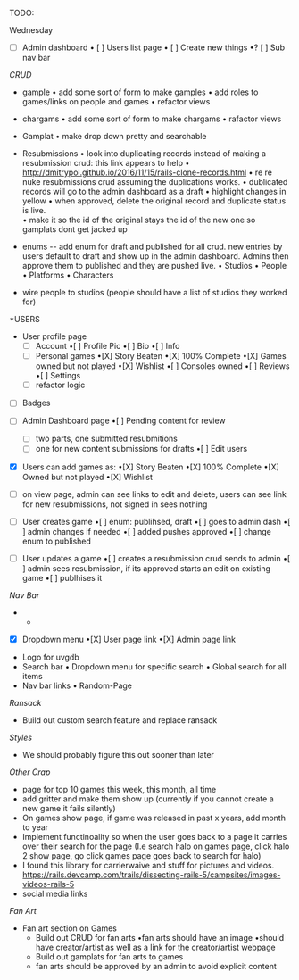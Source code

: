 TODO:

Wednesday
  - [ ] Admin dashboard
    • [ ] Users list page
    • [ ] Create new things
    •? [ ] Sub nav bar
  
*CRUD*
- gample
  • add some sort of form to make gamples
  • add roles to games/links on people and games
  • refactor views

- chargams
  • add some sort of form to make chargams
  • rafactor views

- Gamplat
  • make drop down pretty and searchable 

- Resubmissions
 • look into duplicating records instead of making a resubmission crud: this link appears to help
 • http://dmitrypol.github.io/2016/11/15/rails-clone-records.html
 • re re nuke resubmissions crud assuming the duplications works.
 • dublicated records will go to the admin dashboard as a draft
 • highlight changes in yellow
 • when approved, delete the original record and duplicate status is live.  
 • make it so the id of the original stays the id of the new one so gamplats dont get jacked up


- enums -- add enum for draft and published for all crud.  new entries by users default to draft and show up in the admin dashboard.  Admins then approve them to published and they are pushed live.
 • Studios
 • People
 • Platforms
 • Characters


- wire people to studios (people should have a list of studios they worked for)

*USERS
- User profile page
  -[ ] Account
    •[ ] Profile Pic
    •[ ] Bio
    •[ ] Info
  -[ ] Personal games
    •[X] Story Beaten
    •[X] 100% Complete
    •[X] Games owned but not played
    •[X] Wishlist
    •[ ] Consoles owned
  •[ ] Reviews
  •[ ] Settings
  -[ ] refactor logic
-[ ] Badges
-[ ] Admin Dashboard page
  •[ ] Pending content for review
    -[ ] two parts, one submitted resubmitions
    -[ ] one for new content submissions for drafts
  •[ ] Edit users
-[X] Users can add games as:
  •[X] Story Beaten
  •[X] 100% Complete
  •[X] Owned but not played
  •[X] Wishlist
-[ ] on view page, admin can see links to edit and delete, users can see link for new resubmissions, not signed in sees nothing
-[ ] User creates game
  •[ ] enum: publihsed, draft
  •[ ] goes to admin dash
  •[ ] admin changes if needed
  •[ ] added pushes approved
  •[ ] change enum to published
-[ ] User updates a game
  •[ ] creates a resubmission crud sends to admin
  •[ ] admin sees resubmission, if its approved starts an edit on existing game
  •[ ] publhises it


*Nav Bar*
- -
-[X] Dropdown menu
  •[X] User page link
  •[X] Admin page link
- Logo for uvgdb
- Search bar
  • Dropdown menu for specific search
  • Global search for all items
- Nav bar links
  • Random-Page

*Ransack*
- Build out custom search feature and replace ransack

*Styles*
- We should probably figure this out sooner than later

*Other Crap*
- page for top 10 games this week, this month, all time
- add gritter and make them show up (currently if you cannot create a new game it fails silently)
- On games show page, if game was released in past x years, add month to year
- Implement functinoality so when the user goes back to a page it carries over their search for the page (I.e search halo on games page, click halo 2 show page, go click games page goes back to search for halo)
- I found this library for carrierwaive and stuff for pictures and videos.  https://rails.devcamp.com/trails/dissecting-rails-5/campsites/images-videos-rails-5
- social media links



*Fan Art*
- Fan art section on Games
  - Build out CRUD for fan arts
    •fan arts should have an image
    •should have creator/artist as well as a link for the creator/artist webpage
  - Build out gamplats for fan arts to games
  - fan arts should be approved by an admin to avoid explicit content